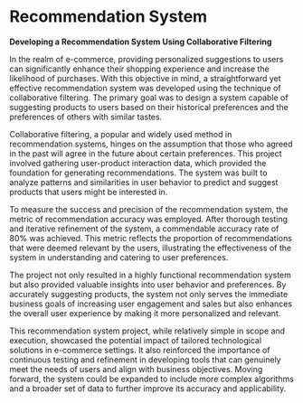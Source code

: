 # Recommendation System

**Developing a Recommendation System Using Collaborative Filtering**

In the realm of e-commerce, providing personalized suggestions to users can significantly enhance their shopping experience and increase the likelihood of purchases. With this objective in mind, a straightforward yet effective recommendation system was developed using the technique of collaborative filtering. The primary goal was to design a system capable of suggesting products to users based on their historical preferences and the preferences of others with similar tastes.

Collaborative filtering, a popular and widely used method in recommendation systems, hinges on the assumption that those who agreed in the past will agree in the future about certain preferences. This project involved gathering user-product interaction data, which provided the foundation for generating recommendations. The system was built to analyze patterns and similarities in user behavior to predict and suggest products that users might be interested in.

To measure the success and precision of the recommendation system, the metric of recommendation accuracy was employed. After thorough testing and iterative refinement of the system, a commendable accuracy rate of 80% was achieved. This metric reflects the proportion of recommendations that were deemed relevant by the users, illustrating the effectiveness of the system in understanding and catering to user preferences.

The project not only resulted in a highly functional recommendation system but also provided valuable insights into user behavior and preferences. By accurately suggesting products, the system not only serves the immediate business goals of increasing user engagement and sales but also enhances the overall user experience by making it more personalized and relevant.

This recommendation system project, while relatively simple in scope and execution, showcased the potential impact of tailored technological solutions in e-commerce settings. It also reinforced the importance of continuous testing and refinement in developing tools that can genuinely meet the needs of users and align with business objectives. Moving forward, the system could be expanded to include more complex algorithms and a broader set of data to further improve its accuracy and applicability.
